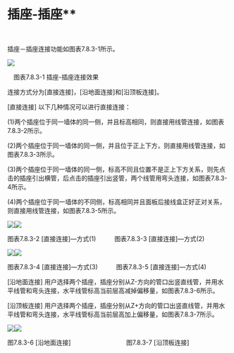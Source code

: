 # 插座\-插座**
<br/>

插座－插座连接功能如图表7.8.3-1所示。

![](file:///C:\Users\pkpm\AppData\Local\Temp\ksohtml5908\wps147.jpg)

　图表7.8.3-1 插座\-插座连接效果

连接方式分为\[直接连接\]，\[沿地面连接\]和\[沿顶板连接\]。

\[直接连接\] 以下几种情况可以进行直接连接：

(1)两个插座位于同一墙体的同一侧，并且标高相同，则直接用线管连接，如图表7.8.3-2所示。

(2)两个插座位于同一墙体的同一侧，并且位于正上下方，则直接用线管连接，如图表7.8.3-3所示。

(3)两个插座位于同一墙体的同一侧，标高不同且位置不是正上下方关系，则先点击的插座引出横管，后点击的插座引出竖管，两个线管用弯头连接，如图表7.8.3-4所示。

(4)两个插座位于同一墙体的不同侧，标高相同并且面板后接线盒正好正对关系，则直接用线管连接，如图表7.8.3-5所示。

![](file:///C:\Users\pkpm\AppData\Local\Temp\ksohtml5908\wps148.jpg)![](file:///C:\Users\pkpm\AppData\Local\Temp\ksohtml5908\wps149.jpg)

图表7.8.3-2 \[直接连接\]—方式(1)　　　图表7.8.3-3 \[直接连接\]—方式(2)

![](file:///C:\Users\pkpm\AppData\Local\Temp\ksohtml5908\wps150.jpg)![](file:///C:\Users\pkpm\AppData\Local\Temp\ksohtml5908\wps151.jpg)

图表7.8.3-4 \[直接连接\]—方式(3)　　　图表7.8.3-5 \[直接连接\]—方式(4)

\[沿地面连接\] 用户选择两个插座，插座分别从Z-方向的管口出竖直线管，并用水平线管和弯头连接，水平线管标高当前层高减掉偏移量，如图表7.8.3-6所示。

\[沿顶板连接\] 用户选择两个插座，插座分别从Z+方向的管口出竖直线管，并用水平线管和弯头连接，水平线管标高当前层高加上偏移量，如图表7.8.3-7所示。

![](file:///C:\Users\pkpm\AppData\Local\Temp\ksohtml5908\wps152.jpg)![](file:///C:\Users\pkpm\AppData\Local\Temp\ksohtml5908\wps153.jpg)

 图7.8.3-6 \[沿地面连接\]　　　　　　　　　图7.8.3-7 \[沿顶板连接\]